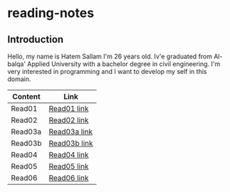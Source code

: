 # reading-notes
## Introduction
Hello, my name is Hatem Sallam I'm 26 years old. Iv'e graduated from Al-balqa' Applied University with a bachelor degree in civil engineering. I'm very interested in programming and I want to develop my self in this domain.
 
 | Content      | Link |
| ----------- | ----------- |
| Read01      | [Read01 link](Read01.md)       |
| Read02   | [Read02 link](Read02.md)       |
| Read03a   | [Read03a link](Read03a.md)       |
| Read03b   | [Read03b link](Read03b.md)       |
| Read04  | [Read04 link](read04.md)       |
| Read05  | [Read05 link](Read05.md)       |
| Read06  | [Read06 link](Read06.md)       |


